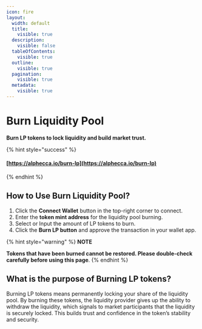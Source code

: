 ```yaml
---
icon: fire
layout:
  width: default
  title:
    visible: true
  description:
    visible: false
  tableOfContents:
    visible: true
  outline:
    visible: true
  pagination:
    visible: true
  metadata:
    visible: true
---
```


# Burn Liquidity Pool

**Burn LP tokens to lock liquidity and build market trust.**

{% hint style="success" %}
#### [https://alphecca.io/burn-lp](https://alphecca.io/burn-lp)
{% endhint %}

## How to Use Burn Liquidity Pool?&#x20;

1. Click the **Connect Wallet** button in the top-right corner to connect.
2. Enter the **token mint address** for the liquidity pool burning.
3. Select or Input the amount of LP tokens to burn.
4. Click the **Burn LP button** and approve the transaction in your wallet app.

{% hint style="warning" %}
**NOTE**&#x20;

**Tokens that have been burned cannot be restored. Please double-check carefully before using this page**.
{% endhint %}

## What is the purpose of Burning LP tokens?

Burning LP tokens means permanently locking your share of the liquidity pool. By burning these tokens, the liquidity provider gives up the ability to withdraw the liquidity, which signals to market participants that the liquidity is securely locked. This builds trust and confidence in the token’s stability and security.

